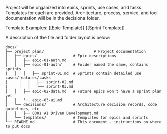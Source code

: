 Project will be organized into epics, sprints, use cases, and tasks.  Templates for each are provided.  Architecture, process, service, and tool documentation will be in the decisions folder.

Template Examples:
[[Epic Template]]
[[Sprint Template]]


A description of the file and folder layout is below:

```
docs/
├── project plan/                      # Project documentation
│   ├── epics/                # Epic descriptions
│   │   ├── epic-01-auth.md
│   │   ├── epic-01-auth/     # Folder named the same, contains sprints
|   │   │   ├── sprint-01.md  # Sprints contain detailed use cases/features/tasks
|	  │   │   ├── sprint-02.md   
|	  │   │   └── sprint-03.md   
│   │   ├── epic-02-data.md   # Future epics won't have a sprint plan yet
│   │   └── epic-03-ui.md
│   └── decisions/            # Architecture decision records, code guidelines, etc
│   |   ├── 0001 AI Driven Development.md
│   └── templates/            # Templates for epics and sprints
└── README.md                 # This document - instructions on where to put docs
```
